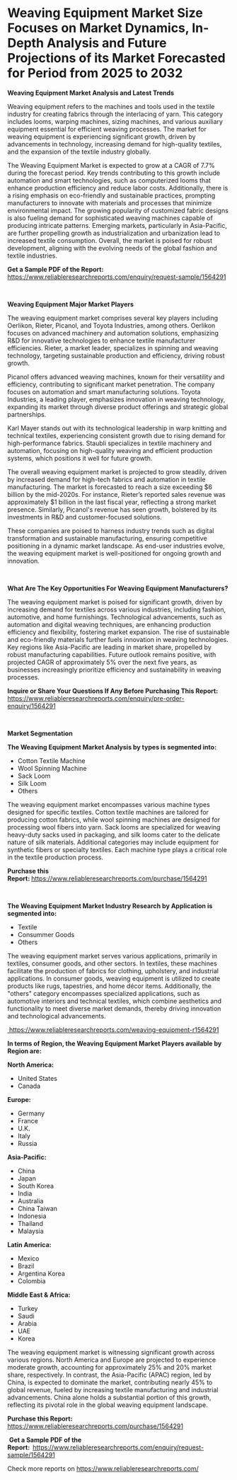 <p><h1>Weaving Equipment Market Size Focuses on Market Dynamics, In-Depth Analysis and Future Projections of its Market Forecasted for Period from 2025 to 2032</h1></p><p><strong>Weaving Equipment Market Analysis and Latest Trends</strong></p>
<p><p>Weaving equipment refers to the machines and tools used in the textile industry for creating fabrics through the interlacing of yarn. This category includes looms, warping machines, sizing machines, and various auxiliary equipment essential for efficient weaving processes. The market for weaving equipment is experiencing significant growth, driven by advancements in technology, increasing demand for high-quality textiles, and the expansion of the textile industry globally.</p><p>The Weaving Equipment Market is expected to grow at a CAGR of 7.7% during the forecast period. Key trends contributing to this growth include automation and smart technologies, such as computerized looms that enhance production efficiency and reduce labor costs. Additionally, there is a rising emphasis on eco-friendly and sustainable practices, prompting manufacturers to innovate with materials and processes that minimize environmental impact. The growing popularity of customized fabric designs is also fueling demand for sophisticated weaving machines capable of producing intricate patterns. Emerging markets, particularly in Asia-Pacific, are further propelling growth as industrialization and urbanization lead to increased textile consumption. Overall, the market is poised for robust development, aligning with the evolving needs of the global fashion and textile industries.</p></p>
<p><strong>Get a Sample PDF of the Report:&nbsp;</strong> <a href="https://www.reliableresearchreports.com/enquiry/request-sample/1564291?utm_campaign=2957&utm_medium=2&utm_source=Github&utm_content=ia&utm_term=08042025&utm_id=weaving-equipment">https://www.reliableresearchreports.com/enquiry/request-sample/1564291</a></p>
<p>&nbsp;</p>
<p><strong>Weaving Equipment Major Market Players</strong></p>
<p><p>The weaving equipment market comprises several key players including Oerlikon, Rieter, Picanol, and Toyota Industries, among others. Oerlikon focuses on advanced machinery and automation solutions, emphasizing R&D for innovative technologies to enhance textile manufacturer efficiencies. Rieter, a market leader, specializes in spinning and weaving technology, targeting sustainable production and efficiency, driving robust growth.</p><p>Picanol offers advanced weaving machines, known for their versatility and efficiency, contributing to significant market penetration. The company focuses on automation and smart manufacturing solutions. Toyota Industries, a leading player, emphasizes innovation in weaving technology, expanding its market through diverse product offerings and strategic global partnerships.</p><p>Karl Mayer stands out with its technological leadership in warp knitting and technical textiles, experiencing consistent growth due to rising demand for high-performance fabrics. Staubli specializes in textile machinery and automation, focusing on high-quality weaving and efficient production systems, which positions it well for future growth.</p><p>The overall weaving equipment market is projected to grow steadily, driven by increased demand for high-tech fabrics and automation in textile manufacturing. The market is forecasted to reach a size exceeding $6 billion by the mid-2020s. For instance, Rieter’s reported sales revenue was approximately $1 billion in the last fiscal year, reflecting a strong market presence. Similarly, Picanol's revenue has seen growth, bolstered by its investments in R&D and customer-focused solutions.</p><p>These companies are poised to harness industry trends such as digital transformation and sustainable manufacturing, ensuring competitive positioning in a dynamic market landscape. As end-user industries evolve, the weaving equipment market is well-positioned for ongoing growth and innovation.</p></p>
<p>&nbsp;</p>
<p><strong>What Are The Key Opportunities For Weaving Equipment Manufacturers?</strong></p>
<p><p>The weaving equipment market is poised for significant growth, driven by increasing demand for textiles across various industries, including fashion, automotive, and home furnishings. Technological advancements, such as automation and digital weaving techniques, are enhancing production efficiency and flexibility, fostering market expansion. The rise of sustainable and eco-friendly materials further fuels innovation in weaving technologies. Key regions like Asia-Pacific are leading in market share, propelled by robust manufacturing capabilities. Future outlook remains positive, with projected CAGR of approximately 5% over the next five years, as businesses increasingly prioritize efficiency and sustainability in weaving processes.</p></p>
<p><strong>Inquire or Share Your Questions If Any Before Purchasing This Report:</strong> <a href="https://www.reliableresearchreports.com/enquiry/pre-order-enquiry/1564291?utm_campaign=2957&utm_medium=2&utm_source=Github&utm_content=ia&utm_term=08042025&utm_id=weaving-equipment">https://www.reliableresearchreports.com/enquiry/pre-order-enquiry/1564291</a></p>
<p>&nbsp;</p>
<p><strong>Market Segmentation</strong></p>
<p><strong>The Weaving Equipment Market Analysis by types is segmented into:</strong></p>
<p><ul><li>Cotton Textile Machine</li><li>Wool Spinning Machine</li><li>Sack Loom</li><li>Silk Loom</li><li>Others</li></ul></p>
<p><p>The weaving equipment market encompasses various machine types designed for specific textiles. Cotton textile machines are tailored for producing cotton fabrics, while wool spinning machines are designed for processing wool fibers into yarn. Sack looms are specialized for weaving heavy-duty sacks used in packaging, and silk looms cater to the delicate nature of silk materials. Additional categories may include equipment for synthetic fibers or specialty textiles. Each machine type plays a critical role in the textile production process.</p></p>
<p><strong>Purchase this Report:&nbsp;</strong><a href="https://www.reliableresearchreports.com/purchase/1564291?utm_campaign=2957&utm_medium=2&utm_source=Github&utm_content=ia&utm_term=08042025&utm_id=weaving-equipment">https://www.reliableresearchreports.com/purchase/1564291</a></p>
<p>&nbsp;</p>
<p><strong>The Weaving Equipment Market Industry Research by Application is segmented into:</strong></p>
<p><ul><li>Textile</li><li>Consummer Goods</li><li>Others</li></ul></p>
<p><p>The weaving equipment market serves various applications, primarily in textiles, consumer goods, and other sectors. In textiles, these machines facilitate the production of fabrics for clothing, upholstery, and industrial applications. In consumer goods, weaving equipment is utilized to create products like rugs, tapestries, and home décor items. Additionally, the "others" category encompasses specialized applications, such as automotive interiors and technical textiles, which combine aesthetics and functionality to meet diverse market demands, thereby driving innovation and technological advancements.</p></p>
<p><a href="https://www.reliableresearchreports.com/weaving-equipment-r1564291?utm_campaign=2957&utm_medium=2&utm_source=Github&utm_content=ia&utm_term=08042025&utm_id=weaving-equipment">&nbsp;https://www.reliableresearchreports.com/weaving-equipment-r1564291</a></p>
<p><strong>In terms of Region, the Weaving Equipment Market Players available by Region are:</strong></p>
<p>
    <p> <strong> North America: </strong>
        <ul>
            <li>United States</li>
            <li>Canada</li>
        </ul>
        </p> 
    <p> <strong> Europe: </strong>
        <ul>
            <li>Germany</li>
            <li>France</li>
            <li>U.K.</li>
            <li>Italy</li>
            <li>Russia</li>
        </ul>
        </p> 
    <p> <strong> Asia-Pacific: </strong>
        <ul>
            <li>China</li>
            <li>Japan</li>
            <li>South Korea</li>
            <li>India</li>
            <li>Australia</li>
            <li>China Taiwan</li>
            <li>Indonesia</li>
            <li>Thailand</li>
            <li>Malaysia</li>
        </ul>
        </p> 
    <p> <strong> Latin America: </strong>
        <ul>
            <li>Mexico</li>
            <li>Brazil</li>
            <li>Argentina Korea</li>
            <li>Colombia</li>
        </ul>
        </p> 
    <p> <strong> Middle East & Africa: </strong>
        <ul>
            <li>Turkey</li>
            <li>Saudi</li>
            <li>Arabia</li>
            <li>UAE</li>
            <li>Korea</li>
        </ul>
    </p>
    </p>
<p><p>The weaving equipment market is witnessing significant growth across various regions. North America and Europe are projected to experience moderate growth, accounting for approximately 25% and 20% market share, respectively. In contrast, the Asia-Pacific (APAC) region, led by China, is expected to dominate the market, contributing nearly 45% to global revenue, fueled by increasing textile manufacturing and industrial advancements. China alone holds a substantial portion of this growth, reflecting its pivotal role in the global weaving equipment landscape.</p></p>
<p><strong>Purchase this Report: </strong><a href="https://www.reliableresearchreports.com/purchase/1564291?utm_campaign=2957&utm_medium=2&utm_source=Github&utm_content=ia&utm_term=08042025&utm_id=weaving-equipment">https://www.reliableresearchreports.com/purchase/1564291</a></p>
<p>&nbsp;<strong>Get a Sample PDF of the Report:&nbsp;&nbsp;</strong><a href="https://www.reliableresearchreports.com/enquiry/request-sample/1564291?utm_campaign=2957&utm_medium=2&utm_source=Github&utm_content=ia&utm_term=08042025&utm_id=weaving-equipment">https://www.reliableresearchreports.com/enquiry/request-sample/1564291</a></p>
<p><strong></strong></p>
<p>Check more reports on <a href="https://www.reliableresearchreports.com/?utm_campaign=2957&utm_medium=2&utm_source=Github&utm_content=ia&utm_term=08042025&utm_id=weaving-equipment">https://www.reliableresearchreports.com/</a></p>